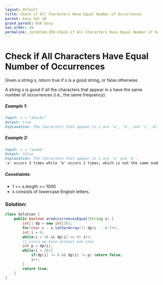 ```yaml
---
layout: default
title: Check if All Characters Have Equal Number of Occurrences
parent: Easy Set 10
grand_parent: DSA Easy
nav_order: 18
permalink: /problem-298-Check if All Characters Have Equal Number of Occurrences/
---
```

# Check if All Characters Have Equal Number of Occurrences
Given a string s, return true if s is a good string, or false otherwise.

A string s is good if all the characters that appear in s have the same number of occurrences (i.e., the same frequency).

##### Example 1:
```markdown
Input: s = "abacbc"
Output: true
Explanation: The characters that appear in s are 'a', 'b', and 'c'. All characters occur 2 times in s.
```
##### Example 2:
```markdown
Input: s = "aaabb"
Output: false
Explanation: The characters that appear in s are 'a' and 'b'.
'a' occurs 3 times while 'b' occurs 2 times, which is not the same number of times.
```
##### Constraints:
* 1 <= s.length <= 1000
* s consists of lowercase English letters.

### Solution:
```java
class Solution {
    public boolean areOccurrencesEqual(String s) {
        int[] dp = new int[26];
        for(char c : s.toCharArray()) dp[c - 'a']++;
        int i = 0;
        while(i < 26 && dp[i] == 0) i++;
        // since we have atleast one char
        int p = dp[i];
        while(i < 26){
            if(dp[i] != 0 && dp[i] != p) return false;
            i++;
        }
        return true;
    }
}
```